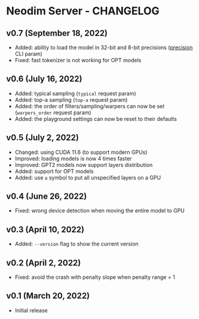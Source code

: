 # Neodim Server - CHANGELOG


## v0.7 (September 18, 2022)

- Added: ability to load the model in 32-bit and 8-bit precisions
  ([precision](README.md#precision-originalfloat32float16int8-optional-defaultfloat16) CLI param)
- Fixed: fast tokenizer is not working for OPT models


## v0.6 (July 16, 2022)

- Added: typical sampling (`typical` request param)
- Added: top-a sampling (`top-a` request param)
- Added: the order of filters/sampling/warpers can now be set (`warpers_order` request param)
- Added: the playground settings can now be reset to their defaults


## v0.5 (July 2, 2022)

- Changed: using CUDA 11.6 (to support modern GPUs)
- Improved: loading models is now 4 times faster
- Improved: GPT2 models now support layers distribution
- Added: support for OPT models
- Added: use `a` symbol to put all unspecified layers on a GPU


## v0.4 (June 26, 2022)

- Fixed: wrong device detection when moving the entire model to GPU


## v0.3 (April 10, 2022)

- Added: `--version` flag to show the current version


## v0.2 (April 2, 2022)

- Fixed: avoid the crash with penalty slope when penalty range = 1


## v0.1 (March 20, 2022)

- Initial release
